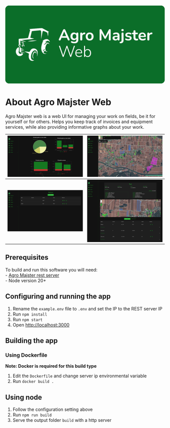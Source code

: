 ![banner](images/banner-web-seljaki.png)

# About Agro Majster Web

Agro Majster web is a web UI for managing your work on fields, be it for yourself
or for others. Helps you keep track of invoices and equipment services, while also
providing informative graphs about your work.

| ![Homepage](images/doma.png)   | ![Plots view](images/zemljevid.png) |
|--------------------------------|-------------------------------------|
| ![Invoices](images/racuni.png) | ![Invoice](images/racun.png)        |


## Prerequisites  

To build and run this software you will need:  
    - [Agro Majster rest server](https://github.com/Seljaki/server)  
    - Node version 20+

## Configuring and running the app

1. Rename the ```example.env``` file to ```.env``` and set the IP to the REST server IP
2. Run ```npm install```
3. Run ```npm start```
4. Open [http://localhost:3000](http://localhost:3000)


## Building the app

### Using Dockerfile
**Note: Docker is required for this build type**
1. Edit the ```Dockerfile``` and change server ip environmental variable
2. Run ```docker build .```

## Using node

1. Follow the configuration setting above
2. Run ```npm run build```
3. Serve the output folder ```build``` with a http server
